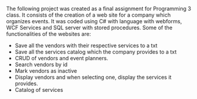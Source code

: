 The following project was created as a final assignment for Programming 3 class. 
It consists of the creation of a web site for a company which organizes events. 
It was coded using C# with language with webforms, WCF Services and SQL server with stored procedures.
Some of the functionalities of the websites are:
  -	Save all the vendors with their respective services to a txt
  -	Save all the services catalog which the company provides to a txt
  -	CRUD of vendors and event planners.
  -	Search vendors by id
  -	Mark vendors as inactive
  -	Display vendors and when selecting one, display the services it provides.
  -	Catalog of services
